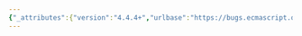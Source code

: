 ```yaml
---
{"_attributes":{"version":"4.4.4+","urlbase":"https://bugs.ecmascript.org/","maintainer":"dherman@mozilla.com"},"bug":{"bug_id":2757,"creation_ts":"2014-05-01 07:20:00 -0700","short_desc":"8.1.1.1.6 GetBindingValue: Steps 2 and 3 contradict each other","delta_ts":"2014-05-22 17:51:01 -0700","product":"Draft for 6th Edition","component":"technical issue","version":"Rev 24: April 27, 2014 Draft","rep_platform":"All","op_sys":"All","bug_status":"RESOLVED","resolution":"FIXED","priority":"Normal","bug_severity":"normal","everconfirmed":true,"reporter":{"uid":"andrebargull","name":"André Bargull"},"assigned_to":{"uid":"allen","name":"Allen Wirfs-Brock"},"long_desc":[{"commentid":8049,"comment_count":0,"who":{"uid":"andrebargull","name":"André Bargull"},"bug_when":"2014-05-01 07:20:16 -0700","thetext":"8.1.1.1.6 GetBindingValue(N,S)\n\nThe condition in step 3 is never true per the assertion in step 2. Remove step 3?"},{"commentid":8569,"comment_count":1,"who":{"uid":"allen","name":"Allen Wirfs-Brock"},"bug_when":"2014-05-19 19:11:48 -0700","thetext":"fixed in rev25 editor's draft.\n\nI went look for a path where a Reference might get created for a binding that resolved to a deletable binding (created via a non-strict direct eval) which is then deleted(as a side-effect) before GetValue is performed on the Reference. \n\nI couldn't find such a path."},{"commentid":8572,"comment_count":2,"who":{"uid":"andrebargull","name":"André Bargull"},"bug_when":"2014-05-20 02:13:20 -0700","thetext":"(In reply to comment #1)\n> I couldn't find such a path.\n\nMaybe you meant bug 159? Such a path is possible in SetMutableBinding()."},{"commentid":8595,"comment_count":3,"who":{"uid":"allen","name":"Allen Wirfs-Brock"},"bug_when":"2014-05-22 17:51:01 -0700","thetext":"fixed in rev25"}]}}
---
```


